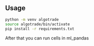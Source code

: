 ## Usage
```bash
python -m venv algotrade
source algotrade/bin/activate
pip install -r requirements.txt
```
After that you can run cells in ml_pandas

